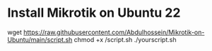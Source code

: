 # Install Mikrotik on Ubuntu 22

wget https://raw.githubusercontent.com/Abdulhossein/Mikrotik-on-Ubuntu/main/script.sh
chmod +x /script.sh
./yourscript.sh
